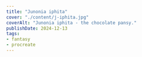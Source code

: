 ```yaml
---
title: "Junonia iphita"
cover: "./content/j-iphita.jpg"
coverAlt: "Junonia iphita - the chocolate pansy."
publishDate: 2024-12-13
tags:
- fantasy
- procreate
---
```


